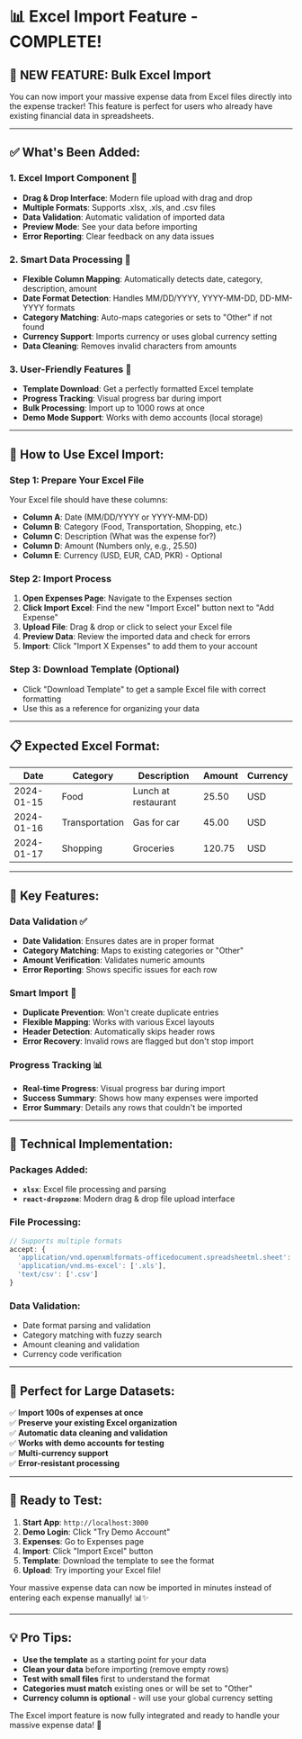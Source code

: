 # 📊 Excel Import Feature - COMPLETE! 

## 🎉 **NEW FEATURE: Bulk Excel Import**

You can now import your massive expense data from Excel files directly into the expense tracker! This feature is perfect for users who already have existing financial data in spreadsheets.

---

## ✅ **What's Been Added:**

### **1. Excel Import Component** 📁
- **Drag & Drop Interface**: Modern file upload with drag and drop
- **Multiple Formats**: Supports .xlsx, .xls, and .csv files
- **Data Validation**: Automatic validation of imported data
- **Preview Mode**: See your data before importing
- **Error Reporting**: Clear feedback on any data issues

### **2. Smart Data Processing** 🧠
- **Flexible Column Mapping**: Automatically detects date, category, description, amount
- **Date Format Detection**: Handles MM/DD/YYYY, YYYY-MM-DD, DD-MM-YYYY formats
- **Category Matching**: Auto-maps categories or sets to "Other" if not found
- **Currency Support**: Imports currency or uses global currency setting
- **Data Cleaning**: Removes invalid characters from amounts

### **3. User-Friendly Features** 🎨
- **Template Download**: Get a perfectly formatted Excel template
- **Progress Tracking**: Visual progress bar during import
- **Bulk Processing**: Import up to 1000 rows at once
- **Demo Mode Support**: Works with demo accounts (local storage)

---

## 🚀 **How to Use Excel Import:**

### **Step 1: Prepare Your Excel File**
Your Excel file should have these columns:
- **Column A**: Date (MM/DD/YYYY or YYYY-MM-DD)
- **Column B**: Category (Food, Transportation, Shopping, etc.)
- **Column C**: Description (What was the expense for?)
- **Column D**: Amount (Numbers only, e.g., 25.50)
- **Column E**: Currency (USD, EUR, CAD, PKR) - Optional

### **Step 2: Import Process**
1. **Open Expenses Page**: Navigate to the Expenses section
2. **Click Import Excel**: Find the new "Import Excel" button next to "Add Expense"
3. **Upload File**: Drag & drop or click to select your Excel file
4. **Preview Data**: Review the imported data and check for errors
5. **Import**: Click "Import X Expenses" to add them to your account

### **Step 3: Download Template (Optional)**
- Click "Download Template" to get a sample Excel file with correct formatting
- Use this as a reference for organizing your data

---

## 📋 **Expected Excel Format:**

| Date       | Category       | Description        | Amount | Currency |
|------------|---------------|--------------------|--------|----------|
| 2024-01-15 | Food          | Lunch at restaurant| 25.50  | USD      |
| 2024-01-16 | Transportation| Gas for car        | 45.00  | USD      |
| 2024-01-17 | Shopping      | Groceries          | 120.75 | USD      |

---

## 🎯 **Key Features:**

### **Data Validation** ✅
- **Date Validation**: Ensures dates are in proper format
- **Category Matching**: Maps to existing categories or "Other"
- **Amount Verification**: Validates numeric amounts
- **Error Reporting**: Shows specific issues for each row

### **Smart Import** 🤖
- **Duplicate Prevention**: Won't create duplicate entries
- **Flexible Mapping**: Works with various Excel layouts
- **Header Detection**: Automatically skips header rows
- **Error Recovery**: Invalid rows are flagged but don't stop import

### **Progress Tracking** 📊
- **Real-time Progress**: Visual progress bar during import
- **Success Summary**: Shows how many expenses were imported
- **Error Summary**: Details any rows that couldn't be imported

---

## 🔧 **Technical Implementation:**

### **Packages Added:**
- **`xlsx`**: Excel file processing and parsing
- **`react-dropzone`**: Modern drag & drop file upload interface

### **File Processing:**
```typescript
// Supports multiple formats
accept: {
  'application/vnd.openxmlformats-officedocument.spreadsheetml.sheet': ['.xlsx'],
  'application/vnd.ms-excel': ['.xls'],
  'text/csv': ['.csv']
}
```

### **Data Validation:**
- Date format parsing and validation
- Category matching with fuzzy search
- Amount cleaning and validation
- Currency code verification

---

## 🎊 **Perfect for Large Datasets:**

✅ **Import 100s of expenses at once**  
✅ **Preserve your existing Excel organization**  
✅ **Automatic data cleaning and validation**  
✅ **Works with demo accounts for testing**  
✅ **Multi-currency support**  
✅ **Error-resistant processing**  

---

## 🚀 **Ready to Test:**

1. **Start App**: `http://localhost:3000`
2. **Demo Login**: Click "Try Demo Account"
3. **Expenses**: Go to Expenses page
4. **Import**: Click "Import Excel" button
5. **Template**: Download the template to see the format
6. **Upload**: Try importing your Excel file!

Your massive expense data can now be imported in minutes instead of entering each expense manually! 📊✨

---

## 💡 **Pro Tips:**

- **Use the template** as a starting point for your data
- **Clean your data** before importing (remove empty rows)
- **Test with small files** first to understand the format
- **Categories must match** existing ones or will be set to "Other"
- **Currency column is optional** - will use your global currency setting

The Excel import feature is now fully integrated and ready to handle your massive expense data! 🎉

